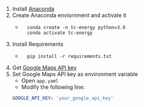 1. Install [Anaconda](https://docs.anaconda.com/anaconda/install/)
2. Create Anaconda enviornment and activate it
    - ```console
        conda create -n tc-energy python=3.9
        conda activate tc-energy
        ```
3. Install Requirements
    - ```console
        pip install -r requirements.txt
        ```
4. Get [Google Maps API key](https://developers.google.com/maps/documentation)
5. Set Google Maps API key as environment variable
    - Open `app.yaml`
    - Modify the following line:
    ```yaml
    GOOGLE_API_KEY: 'your_google_api_key'
    ```